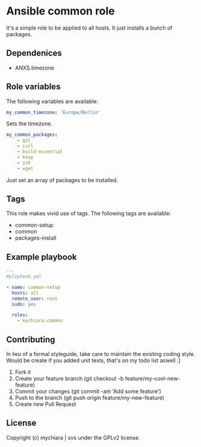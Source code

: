 # Ansible common role

It's a simple role to be applied to all hosts. It just installs a bunch of packages.

## Dependenices

- ANXS.timezone

## Role variables

The following variables are available:

```yaml
my_common_timezone: 'Europe/Berlin'
```
Sets the timezone.

```yaml
my_common_packages:
    - git
    - curl
    - build-essential
    - htop
    - zsh
    - wget
```
Just set an array of packages to be installed.

## Tags

This role makes vivid use of tags.
The following tags are available:

  - common-setup
  - common
  - packages-install

## Example playbook


```yaml
---
#playbook.yml

- name: common-setup
  hosts: all
  remote_user: root
  sudo: yes

  roles:
    - mychiara.common

```

## Contributing

In lieu of a formal styleguide, take care to maintain the existing coding style. Would be create if you added unit tests, that's on my todo list aswell :]

1. Fork it
2. Create your feature branch (git checkout -b feature/my-cool-new-feature)
3. Commit your changes (git commit -am 'Add some feature')
4. Push to the branch (git push origin feature/my-new-feature)
5. Create new Pull Request

## License

Copyright (c) mychiara | svs under the GPLv2 license.
